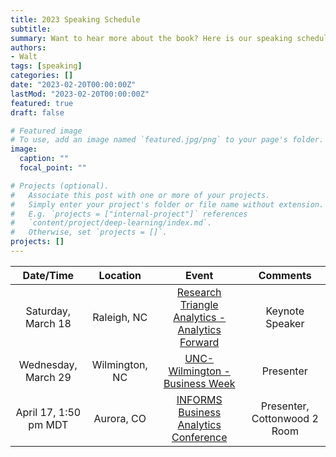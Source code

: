 ```yaml
---
title: 2023 Speaking Schedule
subtitle: 
summary: Want to hear more about the book? Here is our speaking schedule for 2023.
authors:
- Walt
tags: [speaking]
categories: []
date: "2023-02-20T00:00:00Z"
lastMod: "2023-02-20T00:00:00Z"
featured: true
draft: false

# Featured image
# To use, add an image named `featured.jpg/png` to your page's folder. 
image:
  caption: ""
  focal_point: ""

# Projects (optional).
#   Associate this post with one or more of your projects.
#   Simply enter your project's folder or file name without extension.
#   E.g. `projects = ["internal-project"]` references 
#   `content/project/deep-learning/index.md`.
#   Otherwise, set `projects = []`.
projects: []
---
```


|            **Date/Time**            |  **Location**  |                                                        **Event**                                                       |   **Comments**  |
|:------------------------------:|:--------------:|:----------------------------------------------------------------------------------------------------------------------:|:---------------:|
| Saturday, March 18             | Raleigh, NC    | [Research Triangle Analytics - Analytics Forward](https://www.meetup.com/research-triangle-analysts/events/291273123/) | Keynote Speaker |
| Wednesday, March 29            | Wilmington, NC | [UNC-Wilmington - Business Week](https://csb.uncw.edu/bw/index.html)                                                   | Presenter       |
| April 17, 1:50 pm MDT | Aurora, CO     | [INFORMS Business Analytics Conference](https://meetings.informs.org/wordpress/analytics2023/)                         | Presenter, Cottonwood 2 Room       |